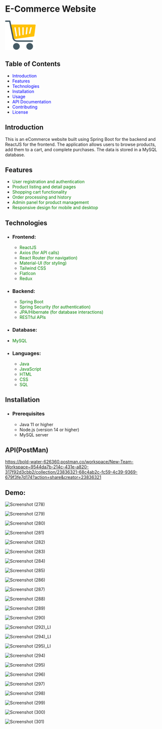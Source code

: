 # E-Commerce Website 
<img src="Frontend/src/Data/Images/logoShopping.png" alt="Logo" width="100" height="100"/>

## Table of Contents
* <span style="color: blue;">Introduction</span>
* <span style="color: blue;">Features</span>
* <span style="color: blue;">Technologies</span>
* <span style="color: blue;">Installation</span>
* <span style="color: blue;">Usage</span>
* <span style="color: blue;">API Documentation</span>
* <span style="color: blue;">Contributing</span>
* <span style="color: blue;">License</span>

## Introduction
This is an eCommerce website built using Spring Boot for the backend and ReactJS for the frontend. The application allows users to browse products, add them to a cart, and complete purchases. The data is stored in a MySQL database.

## Features
* <span style="color: green;">User registration and authentication</span>
* <span style="color: green;">Product listing and detail pages</span>
* <span style="color: green;">Shopping cart functionality</span>
* <span style="color: green;">Order processing and history</span>
* <span style="color: green;">Admin panel for product management</span>
* <span style="color: green;">Responsive design for mobile and desktop</span>

## Technologies
* ### Frontend:
  * <span style="color: green;">ReactJS</span>
  * <span style="color: green;">Axios (for API calls)</span>
  * <span style="color: green;">React Router (for navigation)</span>
  * <span style="color: green;">Material-UI (for styling)</span>
  * <span style="color: green;">Tailwind CSS</span>
  * <span style="color: green;">FlatIcon</span>
  * <span style="color: green;">Redux</span>

* ### Backend:
  * <span style="color: green;">Spring Boot</span>
  * <span style="color: green;">Spring Security (for authentication)</span>
  * <span style="color: green;">JPA/Hibernate (for database interactions)</span>
  * <span style="color: green;">RESTful APIs</span>

* ### Database:
* <span style="color: green;">MySQL</span>

* ### Languages:
  * <span style="color: green;">Java</span>
  * <span style="color: green;">JavaScript</span>
  * <span style="color: green;">HTML</span>
  * <span style="color: green;">CSS</span>
  * <span style="color: green;">SQL</span>


## Installation
* ### Prerequisites
  * Java 11 or higher
  * Node.js (version 14 or higher)
  * MySQL server

## API(PostMan)
https://bold-water-626360.postman.co/workspace/New-Team-Workspace~9544da7b-214c-431e-a820-317f92d3cbb2/collection/23836321-68c4ab2c-fc59-4c39-9369-679f3fe7d174?action=share&creator=23836321

## Demo:
![Screenshot (278)](https://github.com/user-attachments/assets/c595c263-f618-4993-8de3-af6bc6648437)

![Screenshot (279)](https://github.com/user-attachments/assets/decb381a-8eb3-468b-850f-b9fd90d502b1)

![Screenshot (280)](https://github.com/user-attachments/assets/c8ef92d6-1293-49ec-8f0a-6240fa9421c7)

![Screenshot (281)](https://github.com/user-attachments/assets/81a9de87-afe2-4839-b7e2-f25dfb506d16)

![Screenshot (282)](https://github.com/user-attachments/assets/34b3a7a9-e5cd-4e7b-97f7-0c3dff4e4e94)

![Screenshot (283)](https://github.com/user-attachments/assets/760dcf85-aca2-4b6c-ad1e-9a5ceae6f51e)

![Screenshot (284)](https://github.com/user-attachments/assets/2ff38b50-82f6-4407-819b-352df9ce96dc)

![Screenshot (285)](https://github.com/user-attachments/assets/7fe5e88c-c605-47f9-b10d-e19159401bff)

![Screenshot (286)](https://github.com/user-attachments/assets/70c8afe6-6483-4de7-85a5-b1672bd7e2f9)

![Screenshot (287)](https://github.com/user-attachments/assets/61381c8f-555b-42d7-9cff-5dff66ee84fb)

![Screenshot (288)](https://github.com/user-attachments/assets/68b2e617-8ee1-44e1-a576-d246fae91f94)

![Screenshot (289)](https://github.com/user-attachments/assets/c3ca4fa3-45a6-4896-908a-2db050e7ae76)

![Screenshot (290)](https://github.com/user-attachments/assets/8c15379d-70ca-4bc9-96bc-1438cc4bd4b2)

![Screenshot (292)_LI](https://github.com/user-attachments/assets/86784514-ea21-484a-b9c3-420b0fc318c3)

![Screenshot (294)_LI](https://github.com/user-attachments/assets/1833dabd-bb61-4db5-9eb3-e04f3826ad9c)

![Screenshot (295)_LI](https://github.com/user-attachments/assets/40dc20fa-96ce-423d-9df9-3513f55b6756)

![Screenshot (294)](https://github.com/user-attachments/assets/35b8d041-7c82-4e13-9998-9839893f4006)

![Screenshot (295)](https://github.com/user-attachments/assets/dd8ebba7-5d1f-47bc-b94e-2e3512eda86c)

![Screenshot (296)](https://github.com/user-attachments/assets/80c5b2b6-f6e7-41d1-9085-ccff11644c03)

![Screenshot (297)](https://github.com/user-attachments/assets/47d05a2c-0926-41a4-bf0e-088eefef999f)

![Screenshot (298)](https://github.com/user-attachments/assets/c24a342a-a1d4-4572-b5e9-1e6a473bd32d)

![Screenshot (299)](https://github.com/user-attachments/assets/6f830024-88da-4a53-a0bb-372f47188e04)

![Screenshot (300)](https://github.com/user-attachments/assets/6c1d4350-0cc3-4a3f-9947-d9ca3c8ef8a1)

![Screenshot (301)](https://github.com/user-attachments/assets/6bf68cef-30bd-4381-88fb-872d3da1cc33)

